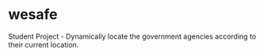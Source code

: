 # wesafe
Student Project - Dynamically locate the government agencies according to their current location.
